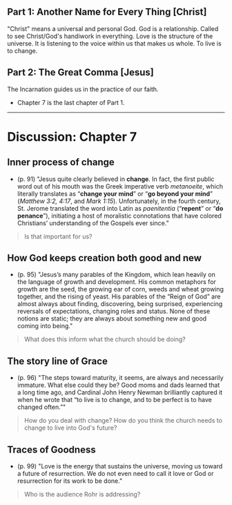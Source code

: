 ## Part 1: Another Name for Every Thing [**Christ**]

"Christ" means a universal and personal God. God is a relationship. Called to see Christ/God's handiwork in everything. Love is the structure of the universe. It is listening to the voice within us that makes us whole. To live is to change.

## Part 2: The Great Comma [**Jesus**]

The Incarnation guides us in the practice of our faith.

- Chapter 7 is the last chapter of Part 1.

---

# Discussion: Chapter 7

## Inner process of change

-  (p. 91) "Jesus quite clearly believed in **change**. In fact, the first public word out of his mouth was the Greek imperative verb *metanoeite*, which literally translates as “**change your mind**” or “**go beyond your mind**” (*Matthew 3:2, 4:17*, and *Mark 1:15*). Unfortunately, in the fourth century, St. Jerome translated the word into Latin as *paenitentia* (“**repent**” or “**do penance**”), initiating a host of moralistic connotations that have colored Christians’ understanding of the Gospels ever since."

> Is that important for us? 

## How God keeps creation both good and new

- (p. 95) "Jesus’s many parables of the Kingdom, which lean heavily on the language of growth and development. His common metaphors for growth are the seed, the growing ear of corn, weeds and wheat growing together, and the rising of yeast. His parables of the “Reign of God” are almost always about finding, discovering, being surprised, experiencing reversals of expectations, changing roles and status. None of these notions are static; they are always about something new and good coming into being." 

> What does this inform what the church should be doing?

## The story line of Grace

- (p. 96) "The steps toward maturity, it seems, are always and necessarily immature. What else could they be? Good moms and dads learned that a long time ago, and Cardinal John Henry Newman brilliantly captured it when he wrote that “to live is to change, and to be perfect is to have changed often.”"

> How do you deal with change? How do you think the church needs to change to live into God's future?

## Traces of Goodness

- (p. 99) "Love is the energy that sustains the universe, moving us toward a future of resurrection. We do not even need to call it love or God or resurrection for its work to be done."

> Who is the audience Rohr is addressing?